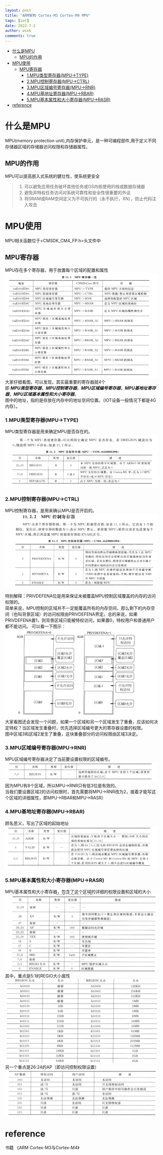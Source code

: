 ```yaml
---
layout: post
title: "ARM架构 Cortex-M3 Cortex-M4 MPU"
tags: [iot]
date: 2022-7-2
author: wsxk
comments: true
---
```


- [什么是MPU](#什么是mpu)
  - [MPU的作用](#mpu的作用)
- [MPU使用](#mpu使用)
  - [MPU寄存器](#mpu寄存器)
    - [1.MPU类型寄存器(MPU-\>TYPE)](#1mpu类型寄存器mpu-type)
    - [2.MPU控制寄存器(MPU-\>CTRL)](#2mpu控制寄存器mpu-ctrl)
    - [3.MPU区域编号寄存器(MPU-\>RNR)](#3mpu区域编号寄存器mpu-rnr)
    - [4.MPU基地址寄存器(MPU-\>RBAR)](#4mpu基地址寄存器mpu-rbar)
    - [5.MPU基本属性和大小寄存器(MPU-\>RASR)](#5mpu基本属性和大小寄存器mpu-rasr)
- [reference](#reference)


<!-- Google tag (gtag.js) -->
<script async src="https://www.googletagmanager.com/gtag/js?id=G-C22S5YSYL7"></script>
<script>
  window.dataLayer = window.dataLayer || [];
  function gtag(){dataLayer.push(arguments);}
  gtag('js', new Date());

  gtag('config', 'G-C22S5YSYL7');
</script>

# 什么是MPU<br>
MPU(memory protection unit),内存保护单元，是一种可编程部件,用于定义不同存储器区域的存储器访问权限和存储器属性。<br>

## MPU的作用<br>
MPU可以提高嵌入式系统的健壮性，使系统更安全<br>
>1. 可以避免应用任务破坏其他任务或OS内核使用的栈或数据存储器
>2. 避免非特权任务访问对系统可靠性和安全性很重要的外设
>3. 将SRAM或RAM空间定义为不可执行的（永不执行，XN），防止代码注入攻击

# MPU使用<br>
MPU相关函数位于<CMSDK_CM4_FP.h>头文件中<br>
## MPU寄存器<br>
MPU存在多个寄存器，用于放置每个区域的配置和属性<br>
![](https://raw.githubusercontent.com/wsxk/wsxk_pictures/main/2022-6-27-DNS/20220702174400.png)
大家仔细看图，可以发现，其实最重要的寄存器就4个<br>
即 ***MPU类型寄存器***，***MPU控制寄存器***，***MPU区域编号寄存器***，***MPU基地址寄存器***，***MPU区域基本属性和大小寄存器***。<br>
图中的地址，指的是存放在内存中的地址空间位置。（IOT设备一般情况下都是4G内存）。<br>
### 1.MPU类型寄存器(MPU->TYPE)<br>
MPU类型寄存器是用来确定MPU是否存在的。
![](https://raw.githubusercontent.com/wsxk/wsxk_pictures/main/2022-6-27-DNS/20220702175053.png)
### 2.MPU控制寄存器(MPU->CTRL)<br>
MPU控制寄存器，是用来确认MPU是否开启的。
![](https://raw.githubusercontent.com/wsxk/wsxk_pictures/main/2022-6-27-DNS/20220702185422.png)

特别解释：PRIVDEFENA位是用来保证未被覆盖MPU控制区域覆盖的内存的访问权限的。<br>
简单来说，MPU控制的区域并不一定能覆盖所有的内存空间，那么剩下的内存空间（也叫背景区域）的访问权限由PRIVDEFENA界定。总的来说，如果PRIVDEFENA置1，则背景区域只能被特权访问，如果置0，特权用户和普通用户都不能访问。
可以看一下图示：
![](https://raw.githubusercontent.com/wsxk/wsxk_pictures/main/2022-6-27-DNS/20220702190426.png)
大家看图还会发现一个问题，如果一个区域和另一个区域发生了重叠，应该如何决定特权？当区域发生重叠时，优先选择区域编号更大的寄存器设置的权限。<br>
图中区域3和区域2发生了重叠，这块重叠部分的访问权限由区域3决定。<br>
### 3.MPU区域编号寄存器(MPU->RNR)<br>
MPU区域编号寄存器决定了当前要设置权限的区域编号。<br>
![](https://raw.githubusercontent.com/wsxk/wsxk_pictures/main/2022-6-27-DNS/20220702191101.png)
因为MPU有8个区域，所以MPU->RNR只有低3位是有效的。<br>
当我们要设置区域2的访问权限时，首先需要将MPU->RNR改为2，接着才能写这个区域的详细属性，即MPU->RBAR和MPU->RASR）<br>
### 4.MPU基地址寄存器(MPU->RBAR)<br>
顾名思义，写出了区域的起始地址
![](https://raw.githubusercontent.com/wsxk/wsxk_pictures/main/2022-6-27-DNS/20220702191618.png)
### 5.MPU基本属性和大小寄存器(MPU->RASR)<br>
MPU基本属性和大小寄存器，包含了这个区域的详细的权限设置和区域的大小<br>
![](https://raw.githubusercontent.com/wsxk/wsxk_pictures/main/2022-6-27-DNS/20220702191809.png)
其中，重点是5:1的REGIO大小属性<br>
![](https://raw.githubusercontent.com/wsxk/wsxk_pictures/main/2022-6-27-DNS/20220702191909.png)
另一个重点是26:24的AP（即访问控制权限设置）<br>
![](https://raw.githubusercontent.com/wsxk/wsxk_pictures/main/2022-6-27-DNS/20220702192021.png)

# reference<br>
书籍 《ARM Cortex-M3与Cortex-M4》<br>